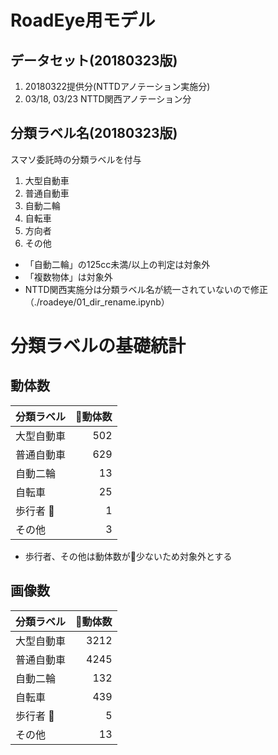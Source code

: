 # RoadEye用モデル

## データセット(20180323版)
1. 20180322提供分(NTTDアノテーション実施分)
2. 03/18, 03/23 NTTD関西アノテーション分

## 分類ラベル名(20180323版)
スマソ委託時の分類ラベルを付与
1. 大型自動車
2. 普通自動車
3. 自動二輪
4. 自転車
5. 方向者
6. その他

* 「自動二輪」の125cc未満/以上の判定は対象外
* 「複数物体」は対象外
* NTTD関西実施分は分類ラベル名が統一されていないので修正（./roadeye/01_dir_rename.ipynb）

# 分類ラベルの基礎統計
## 動体数
|分類ラベル|動体数|
|:-------|----:|
|大型自動車|502|
|普通自動車|629|
|自動二輪  | 13|
|自転車   | 25|
|歩行者   |  1|
|その他   |  3|

* 歩行者、その他は動体数が少ないため対象外とする

## 画像数
|分類ラベル|動体数|
|:-------|----:|
|大型自動車|3212|
|普通自動車|4245|
|自動二輪  | 132|
|自転車   | 439|
|歩行者   |   5|
|その他   |  13|


